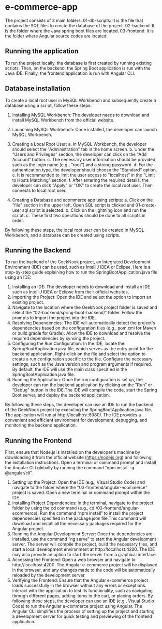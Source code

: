 # e-commerce-app

The project consists of 3 main folders: 
01-db-scripts: It is the file that contains the SQL files to create the database of the project.
02-backend: It is the folder where the Java spring boot files are located.
03-frontend: It is the folder where Angular source codes are located.     

## Running the application
To run the project locally, the database is first created by running existing scripts. Then, on the backend, the Spring Boot application is run with the Java IDE. Finally, the frontend application is run with Angular CLI.

## Database installation
To create a local root user in MySQL Workbench and subsequently create a   database using a script, follow these steps:
1. Installing MySQL Workbench: The developer needs to download and install MySQL Workbench from the official website.
2. Launching MySQL Workbench: Once installed, the developer can launch MySQL Workbench.
3. Creating a Local Root User:
a.	In MySQL Workbench, the developer should select the "Administration" tab in the home screen.
b.	Under the "Users and Privileges" section, the developer can click on the "Add Account" button.
c.	The necessary user information should be provided, such as the login name (e.g., "root") and a strong password.
d.	For the authentication type, the developer should choose the "Standard" option.
e.	It is recommended to limit the user access to "localhost" in the "Limit to Hosts Matching" section.
f.	After entering the required details, the developer can click "Apply" or "OK" to create the local root user. Then connects to local root user.

4. Creating a Database and ecommerce app using scripts:
a.	Click on the "file" section in the upper left. Open SQL script is clicked and 01-create-user sql script is selected.
b.	Click on the lightning icon and run the script.
c.	These first two operations should be done to all scripts in order.

By following these steps, the local root user can be created in MySQL Workbench, and a database can be created using scripts.
                             

## Running the Backend 
To run the backend of the GeekNook project, an Integrated Development Environment (IDE) can be used, such as IntelliJ IDEA or Eclipse. Here is a step-by-step guide explaining how to run the SpringBootApplication.java file using an IDE:
1.	Installing an IDE: The developer needs to download and install an IDE such as IntelliJ IDEA or Eclipse from their official websites.
2.	Importing the Project: Open the IDE and select the option to import an existing project.
3. Navigate to the location where the GeekNook project folder is saved and select the “02-backend/spring-boot-backend/” folder. Follow the prompts to import the project into the IDE.
4. 	Resolving Dependencies: The IDE will automatically detect the project's dependencies based on the configuration files (e.g., pom.xml for Maven or build.gradle for Gradle). Allow the IDE to download and resolve the required dependencies by syncing the project.
5. 	Configuring the Run Configuration: In the IDE, locate the SpringBootApplication.java file, which serves as the entry point for the backend application. Right-click on the file and select the option to create a run configuration specific to the file. Configure the necessary settings, such as the Java version and program arguments if required. By default, the IDE will use the main class specified in the SpringBootApplication.java file.
6. 	Running the Application: Once the run configuration is set up, the developer can run the backend application by clicking on the "Run" or "Debug" button in the IDE.The IDE will compile the code, start the Spring Boot server, and deploy the backend application.

By following these steps, the developer can use an IDE to run the backend of the GeekNook project by executing the SpringBootApplication.java file. The application will run at http://localhost:8080/. The IDE provides a convenient and efficient environment for development, debugging, and monitoring the backend application.

## Running the Frontend

First, ensure that Node.js is installed on the developer's machine by downloading it from the official website (https://nodejs.org) and following the installation instructions. Open a terminal or command prompt and install the Angular CLI globally by running the command “npm install -g @angular/cli”.
1. 	Setting up the Project: Open the IDE (e.g., Visual Studio Code) and navigate to the folder where the "03-frontend/angular-ecommerce" project is saved. Open a new terminal or command prompt within the IDE.
2. 	Installing Project Dependencies: In the terminal, navigate to the project folder by using the cd command (e.g., cd /03-frontend/angular-ecommerce). Run the command “npm install” to install the project dependencies specified in the package.json file.This command will download and install all the necessary packages required for the Angular project.
3. 	Running the Angular Development Server: Once the dependencies are installed, use the command “ng serve” to start the Angular development server. The server will compile the project, build the necessary files, and start a local development environment at http://localhost:4200. The IDE may also provide an option to start the server from a graphical interface.
4. 	Accessing the Frontend: Open a web browser and navigate to http://localhost:4200. The Angular e-commerce project will be displayed in the browser, and any changes made to the code will be automatically reloaded by the development server.
5.  Verifying the Frontend: Ensure that the Angular e-commerce project loads successfully in the browser without any errors or exceptions. Interact with the application to test its functionality, such as navigating through different pages, adding items to the cart, or placing orders. By following these steps, the developer can use an IDE (e.g., Visual Studio Code) to run the Angular e-commerce project using Angular. The Angular CLI simplifies the process of setting up the project and starting a development server for quick testing and previewing of the frontend application.
